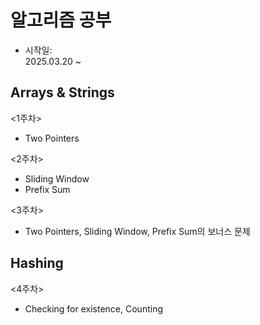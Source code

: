 # 알고리즘 공부
- 시작일: <br>
2025.03.20 ~

## Arrays & Strings 

<1주차>
- Two Pointers

<2주차>
- Sliding Window
- Prefix Sum

<3주차>
- Two Pointers, Sliding Window, Prefix Sum의 보너스 문제

## Hashing

<4주차>
- Checking for existence, Counting